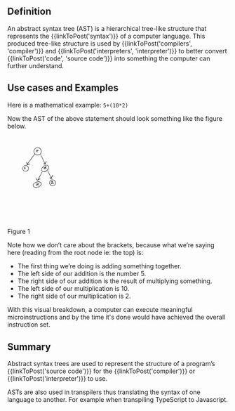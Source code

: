 ## Definition
An abstract syntax tree (AST) is a hierarchical tree-like structure that represents the {{linkToPost('syntax')}} of a computer language. This produced tree-like structure is used by {{linkToPost('compilers', 'compiler')}} and {{linkToPost('interpreters', 'interpreter')}} to better convert {{linkToPost('code', 'source code')}} into something the computer can further understand.

## Use cases and Examples
Here is a mathematical example:
`5+(10*2)`

Now the AST of the above statement should look something like the figure below.


<?xml?>
<!DOCTYPE svg  PUBLIC '-//W3C//DTD SVG 20010904//EN'  'http://www.w3.org/TR/2001/REC-SVG-20010904/DTD/svg10.dtd'>
<svg width="30%" height="30%" viewBox="0 0 1932 2500" xmlns="http://www.w3.org/2000/svg">
<g transform="translate(0 2500) scale(.1 -.1)">
<path d="m8590 21600c-551-118-928-608-897-1165 13-225 91-439 224-614 19-25 31-51 29-58-7-16-2151-2920-2177-2948-19-19-19-18-19 60 0 142-64 477-98 518-19 22-75 22-97 0-20-19-17-40 19-168 36-124 56-282 56-433 0-81 5-136 13-151 42-83 145-91 422-31 146 31 209 49 274 80 76 37 86 39 101 25 22-20 63-19 83 3 25 28 55 102 49 124-2 10-16 27-29 35-33 22-82 9-214-56-64-32-132-57-192-70-248-55-288-62-308-59-18 3 146 229 1066 1473 598 809 1097 1483 1109 1499l22 30 65-55c339-288 814-348 1215-154 291 141 516 415 601 732 24 88 27 116 27 278 0 155-2 191-22 264-57 216-146 374-297 526-171 173-345 268-576 315-127 26-328 26-449 0zm480-109c118-30 288-116 387-195 238-189 383-491 383-796 0-393-221-746-575-920-286-141-605-142-892-4-273 131-474 377-549 672-144 569 217 1136 802 1257 104 21 335 14 444-14z"/>
<path d="m8624 21002c-27-18-32-49-27-158l6-112-121-61c-66-33-128-71-136-83-39-55-4-108 69-108 46 0 85 24 85 53 0 12 79 57 99 57 4 0 16-56 26-124l18-124-21-27c-27-34-28-66-4-88 39-36 103-11 128 49 18 43 18 105-2 219-8 51-14 107-12 126 3 33 6 35 71 54 55 15 72 17 87 7 23-14 66-16 75-3 3 5 18 12 35 16 73 16 104 81 59 126-19 19-29 21-83 15-56-6-188-35-227-51-14-5-18 9-26 96-8 80-14 105-29 116-20 14-53 17-70 5z"/>
<path d="m9655 19606c-15-23 4-66 615-1361 347-736 629-1340 626-1343-11-11-164 21-234 49-88 35-92 35-126 8-50-39-27-98 51-127 41-15 252-52 294-52 34 0 37-2 42-37 9-54 32-83 67-83 38 0 62 25 60 64-4 61-1 66 28 66 58 0 81 63 40 107l-21 23 33 87c60 161 169 388 182 384 62-19 96 2 105 65 4 33 1 45-22 72s-34 32-71 32c-73 0-99-32-194-241-45-100-96-219-114-265l-32-84-619 1313c-340 721-625 1320-633 1330-21 25-59 21-77-7z"/>
<path d="m11268 16500c-332-42-658-207-921-468-188-185-300-358-372-575-112-339-31-649 213-811 321-213 834-145 1282 172 116 82 315 278 392 387 194 274 272 558 222 803-47 234-222 410-467 472-91 23-254 32-349 20zm329-121c523-133 535-786 23-1299-286-288-650-454-990-454-145 1-246 23-345 79-120 66-218 200-246 334-19 92-7 271 26 371 201 623 972 1112 1532 969z"/>
<path d="m11245 16132c-120-57-239-202-260-313l-7-37-36 10c-99 27-349-37-412-107-21-23-25-36-24-86 1-68 21-99 64-99 35 0 52 21 59 73 6 40 8 43 63 64 71 29 206 49 221 34 18-18-22-87-112-195-45-53-81-103-81-110 0-25 41-66 66-66 38 0 141 105 249 254l20 28 35-21c63-37 123-52 244-62 106-9 121-8 137 7 30 27 23 76-14 95-11 6-66 15-123 20-101 8-182 32-199 59-9 14 38 86 146 220 46 57 92 116 101 130 36 51 12 115-47 125-21 4-48-3-90-23z"/>
<path d="m5175 16420c-356-56-635-299-742-647-24-79-27-104-27-248-1-126 3-173 17-220 66-220 176-385 334-503 300-222 691-243 1012-55 92 54 230 189 291 283 101 158 143 303 144 490 0 239-79 444-238 617-108 119-282 222-441 263-92 24-262 33-350 20zm312-115c285-66 518-295 594-583 29-109 29-287 0-396-74-280-287-497-567-578-67-19-101-23-219-22-125 1-149 4-225 29-142 46-235 102-334 201-143 143-221 316-233 516-33 539 458 955 984 833z"/>
<path d="m5156 15917c-61-33-166-121-166-139 0-6-11-19-25-30-91-71-62-176 51-192 66-8 154-34 154-45 0-14-115-90-183-120-62-28-77-43-77-80 0-26 32-51 67-51 29 0 133 51 205 101 81 55 138 124 138 167 0 50-71 99-185 128l-67 17 78 71c42 39 90 79 106 89 34 20 42 38 34 70-5 20-42 48-64 47-4 0-34-15-66-33z"/>
<path d="m11744 14785-17-27 497-996c274-548 493-998 487-1e3s-67 8-135 22c-161 33-229 34-250 4-34-49-7-98 54-98 25 0 302-48 317-55 1-1-9-32-22-71-30-86-32-133-4-168 28-36 89-37 124-1 30 29 32 58 4 86l-20 20 26 56 25 56 79-6c43-3 95-2 115 4 70 19 96 69 56 109-17 17-28 18-105 13l-87-6 15 34c8 19 37 84 64 144 28 61 72 160 99 220 26 61 61 133 78 162l29 51 19-24c24-30 61-31 89-3 19 19 21 28 14 93-8 85-30 116-82 116-44 0-99-51-158-144-37-60-123-244-227-488-12-27-23-48-27-48-3 0-227 442-496 983-456 914-492 982-517 985-20 2-31-4-44-23z"/>
<path d="m10114 14512c-13-8-1203-2183-1211-2212-3-10 4-27 16-39l21-21-36-15c-20-8-54-20-77-26s-57-20-75-31c-40-24-57-14-66 40-9 57-48 132-119 229-35 48-70 99-77 113-35 69-90 90-130 50-16-16-20-33-20-89 0-63 2-71 26-90 16-13 35-19 48-15 18 4 30-7 68-59 57-80 72-108 87-171 18-74 37-103 84-131 55-32 106-33 144-2 15 13 57 34 93 46 77 28 162 70 245 121 33 20 131 74 218 118 132 67 163 80 191 75 49-8 80 25 72 76-6 38-45 81-73 81-9 0-64-26-122-59-58-32-152-82-208-110-57-28-127-67-158-86-30-20-55-34-55-32 0 1 268 493 595 1092s595 1098 595 1110c0 37-43 59-76 37z"/>
<path d="m12991 12245c-350-76-601-311-707-660-25-82-27-105-27-245 0-128 3-169 22-235 140-514 671-807 1175-648 301 95 533 338 618 648 32 118 32 345 0 465-72 267-255 487-505 605-120 58-249 85-391 84-66 0-150-7-185-14zm350-99c150-32 284-103 397-210 118-112 197-246 238-401 28-106 26-305-4-409-84-292-307-512-597-587-111-29-289-29-400 0-164 43-331 147-433 273-67 81-137 216-164 315-28 104-31 308-5 402 45 166 102 265 222 387 118 120 251 194 407 228 83 18 257 19 339 2z"/>
<path d="m13062 11879c-19-6-52-29-75-52-48-48-165-209-179-246-30-80 62-131 124-69 12 12 32 23 46 24 13 2 30 8 38 15 17 14 19 70 3 86s-5 42 35 86c47 50 63 48 72-8 14-99-20-206-104-322-122-168-145-192-244-259-54-36-103-74-109-85-18-34-7-82 22-98 43-24 94-2 182 78 97 89 128 99 357 111 213 12 355 35 381 61 19 19 25 55 11 75-18 28-49 34-103 19-30-8-121-19-204-25-217-15-235-16-235-9 0 3 18 30 41 60 92 122 134 248 127 379-5 92-33 149-84 174-39 18-54 19-102 5z"/>
<path d="m8855 11689c-617-64-1207-450-1361-890-32-91-43-249-24-339 47-223 262-411 554-485 512-130 1193 59 1598 443 214 203 322 413 322 627 0 156-53 284-165 396-193 195-540 288-924 248zm315-99c349-37 599-199 660-428 16-60 14-186-5-254-22-84-85-205-153-289-295-372-910-623-1415-579-623 54-873 463-566 922 62 93 220 245 335 321 341 227 781 345 1144 307z"/>
<path d="m8864 11201c-59-27-119-85-145-139-12-26-32-60-43-77-18-26-21-45-21-143v-113l37-34c47-43 105-59 188-51 151 14 202 78 222 279 16 153 4 217-47 265-31 28-41 32-92 32-35 0-75-8-99-19zm121-131c8-35-2-167-17-225-5-22-17-48-25-57-19-21-109-33-145-19-25 9-28 16-28 55s4 47 27 58c41 20 49 41 35 83-12 32-11 38 8 65 24 34 83 69 117 70 16 0 23-8 28-30z"/>
<path d="m8397 11082c-12-13-17-37-17-80 0-34-9-128-21-209-25-178-23-279 7-320 61-83 183-58 160 32-4 17-17 30-36 37-26 9-30 15-30 46 0 59 40 355 50 374 14 26 12 44-10 87-27 54-72 68-103 33z"/>
</g>
</svg>


Figure 1

Note how we don’t care about the brackets, because what we’re saying here (reading from the root node ie: the top) is:
- The first thing we’re doing is adding something together.
- The left side of our addition is the number 5.
- The right side of our addition is the result of multiplying something.
- The left side of our multiplication is 10.
- The right side of our multiplication is 2.

With this visual breakdown, a computer can execute meaningful microinstructions and by the time it's done would have achieved the overall instruction set.

## Summary
Abstract syntax trees are used to represent the structure of a program’s {{linkToPost('source code')}} for the {{linkToPost('compiler')}} or {{linkToPost('interpreter')}} to use.

ASTs are also used in transpilers thus translating the syntax of one language to another. For example when transpiling TypeScript to Javascript.
